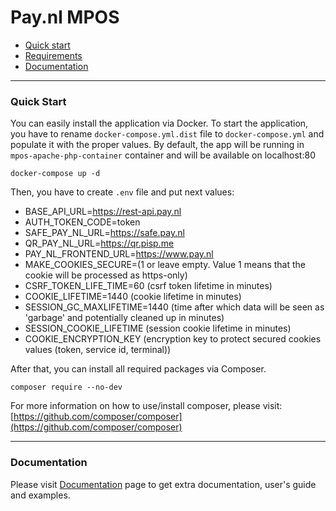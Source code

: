 # Pay.nl MPOS

- [Quick start](#quick-start)
- [Requirements](#requirements)
- [Documentation](#documentation)
---

### Quick Start

You can easily install the application via Docker.
To start the application, you have to rename `docker-compose.yml.dist` file to `docker-compose.yml` and populate it with the proper values.
By default, the app will be running in `mpos-apache-php-container` container and will be available on localhost:80
```
docker-compose up -d
```

Then, you have to create `.env` file and put next values:
- BASE_API_URL=https://rest-api.pay.nl
- AUTH_TOKEN_CODE=token
- SAFE_PAY_NL_URL=https://safe.pay.nl
- QR_PAY_NL_URL=https://qr.pisp.me
- PAY_NL_FRONTEND_URL=https://www.pay.nl
- MAKE_COOKIES_SECURE=(1 or leave empty. Value 1 means that the cookie will be processed as https-only)
- CSRF_TOKEN_LIFE_TIME=60 (csrf token lifetime in minutes)
- COOKIE_LIFETIME=1440 (cookie lifetime in minutes)
- SESSION_GC_MAXLIFETIME=1440 (time after which data will be seen as 'garbage' and potentially cleaned up in minutes)
- SESSION_COOKIE_LIFETIME (session cookie lifetime in minutes)
- COOKIE_ENCRYPTION_KEY (encryption key to protect secured cookies values (token, service id, terminal))

After that, you can install all required packages via Composer.

```
composer require --no-dev
```
For more information on how to use/install composer, please visit: [https://github.com/composer/composer](https://github.com/composer/composer)

---
### Documentation

Please visit [Documentation](/docs/README.md) page to get extra documentation, user's guide and examples.